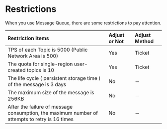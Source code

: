 # Restrictions

When you use Message Queue, there are some restrictions to pay attention.

| Restriction Items	| Adjust or Not	| Adjust Method |
| :- | :- | :- |
|TPS of each Topic is 5000 (Public Network Area is 500)|Yes|Ticket|
|The quota for single-region user-created topics is 10|Yes|Ticket|
| The life cycle ( persistent storage time ) of the message is 3 days|No|－|
| The maximum size of the message is 256KB|No|－|
| After the failure of message consumption, the maximum number of attempts to retry is 16 times|No|－|


